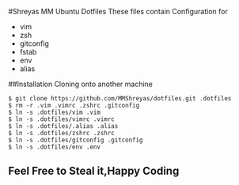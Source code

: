 #Shreyas MM Ubuntu Dotfiles 
These files contain Configuration for

+ vim
+ zsh
+ gitconfig
+ fstab
+ env
+ alias


##Installation
Cloning onto another machine
````
$ git clone https://github.com/MMShreyas/dotfiles.git .dotfiles
$ rm -r .vim .vimrc .zshrc .gitconfig
$ ln -s .dotfiles/vim .vim
$ ln -s .dotfiles/vimrc .vimrc
$ ln -s .dotfiles/.alias .alias
$ ln -s .dotfiles/zshrc .zshrc
$ ln -s .dotfiles/gitconfig .gitconfig
$ ln -s .dotfiles/env .env
````


## Feel Free to Steal it,Happy Coding